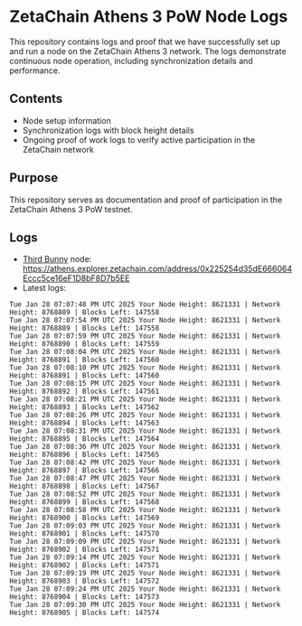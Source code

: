 # ZetaChain Athens 3 PoW Node Logs
This repository contains logs and proof that we have successfully set up and run a node on the ZetaChain Athens 3 network. The logs demonstrate continuous node operation, including synchronization details and performance.

## Contents
- Node setup information
- Synchronization logs with block height details
- Ongoing proof of work logs to verify active participation in the ZetaChain network

## Purpose
This repository serves as documentation and proof of participation in the ZetaChain Athens 3 PoW testnet.

## Logs

- [Third Bunny](https://thirdbunny.xyz/) node: https://athens.explorer.zetachain.com/address/0x225254d35dE666064Eccc5ce16eF1D8bF8D7b5EE
- Latest logs:
```
Tue Jan 28 07:07:48 PM UTC 2025 Your Node Height: 8621331 | Network Height: 8768889 | Blocks Left: 147558
Tue Jan 28 07:07:54 PM UTC 2025 Your Node Height: 8621331 | Network Height: 8768889 | Blocks Left: 147558
Tue Jan 28 07:07:59 PM UTC 2025 Your Node Height: 8621331 | Network Height: 8768890 | Blocks Left: 147559
Tue Jan 28 07:08:04 PM UTC 2025 Your Node Height: 8621331 | Network Height: 8768891 | Blocks Left: 147560
Tue Jan 28 07:08:10 PM UTC 2025 Your Node Height: 8621331 | Network Height: 8768891 | Blocks Left: 147560
Tue Jan 28 07:08:15 PM UTC 2025 Your Node Height: 8621331 | Network Height: 8768892 | Blocks Left: 147561
Tue Jan 28 07:08:21 PM UTC 2025 Your Node Height: 8621331 | Network Height: 8768893 | Blocks Left: 147562
Tue Jan 28 07:08:26 PM UTC 2025 Your Node Height: 8621331 | Network Height: 8768894 | Blocks Left: 147563
Tue Jan 28 07:08:31 PM UTC 2025 Your Node Height: 8621331 | Network Height: 8768895 | Blocks Left: 147564
Tue Jan 28 07:08:36 PM UTC 2025 Your Node Height: 8621331 | Network Height: 8768896 | Blocks Left: 147565
Tue Jan 28 07:08:42 PM UTC 2025 Your Node Height: 8621331 | Network Height: 8768897 | Blocks Left: 147566
Tue Jan 28 07:08:47 PM UTC 2025 Your Node Height: 8621331 | Network Height: 8768898 | Blocks Left: 147567
Tue Jan 28 07:08:52 PM UTC 2025 Your Node Height: 8621331 | Network Height: 8768899 | Blocks Left: 147568
Tue Jan 28 07:08:58 PM UTC 2025 Your Node Height: 8621331 | Network Height: 8768900 | Blocks Left: 147569
Tue Jan 28 07:09:03 PM UTC 2025 Your Node Height: 8621331 | Network Height: 8768901 | Blocks Left: 147570
Tue Jan 28 07:09:09 PM UTC 2025 Your Node Height: 8621331 | Network Height: 8768902 | Blocks Left: 147571
Tue Jan 28 07:09:14 PM UTC 2025 Your Node Height: 8621331 | Network Height: 8768902 | Blocks Left: 147571
Tue Jan 28 07:09:19 PM UTC 2025 Your Node Height: 8621331 | Network Height: 8768903 | Blocks Left: 147572
Tue Jan 28 07:09:24 PM UTC 2025 Your Node Height: 8621331 | Network Height: 8768904 | Blocks Left: 147573
Tue Jan 28 07:09:30 PM UTC 2025 Your Node Height: 8621331 | Network Height: 8768905 | Blocks Left: 147574
```
